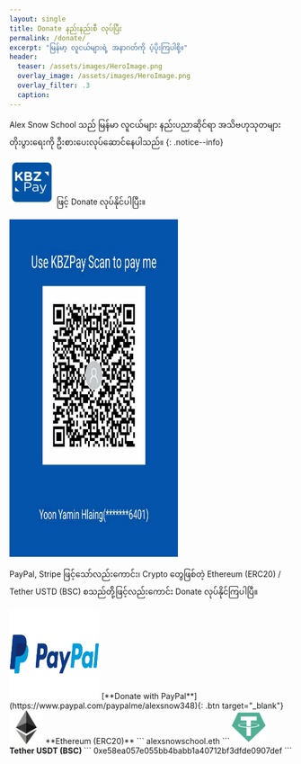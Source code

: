 ```yaml
---
layout: single
title: Donate နည်းနည်းစီ လုပ်ပြီး
permalink: /donate/
excerpt: "မြန်မာ့ လူငယ်များရဲ့ အနာဂတ်ကို ပံ့ပိုးကြပါစို့။"
header:
  teaser: /assets/images/HeroImage.png
  overlay_image: /assets/images/HeroImage.png
  overlay_filter: .3
  caption:
---
```


Alex Snow School သည် မြန်မာ လူငယ်များ နည်းပညာဆိုင်ရာ အသိဗဟုသုတများ တိုးပွားရေးကို ဦးစားပေးလုပ်ဆောင်နေပါသည်။
{: .notice--info}



<img src="/assets/images/kpay-logo.webp" alt="Donate with KPay" width="80" height="80" > ဖြင့် Donate လုပ်နိုင်ပါပြီး။

<img src="/assets/images/donate-kpay.jpeg" alt="KPay ID" width="300" height="600" >

<p>PayPal, Stripe ဖြင့်သော်လည်းကောင်း၊ Crypto တွေဖြစ်တဲ့ Ethereum (ERC20) / Tether USTD (BSC) စသည်တို့်ဖြင့်လည်းကောင်း Donate လုပ်နိုင်ကြပါပြီ။</p>

<img src="/assets/images/paypal.png" alt="Donate with PayPal" width="160" height="160" >
[**Donate with PayPal**](https://www.paypal.com/paypalme/alexsnow348){: .btn target="_blank"}
<i class='fas fa-chevron-circle-right'></i>


<img src="/assets/images/ether.png" alt="Ethereum ECR20" width="60" height="60">
**Ethereum (ERC20)**
```
alexsnowschool.eth
```

<img src="/assets/images/usdt.png" alt="USDT BSC" width="60" height="60">
<strong> Tether USDT (BSC) </strong>
```
0xe58ea057e055bb4babb1a40712bf3dfde0907def
```
